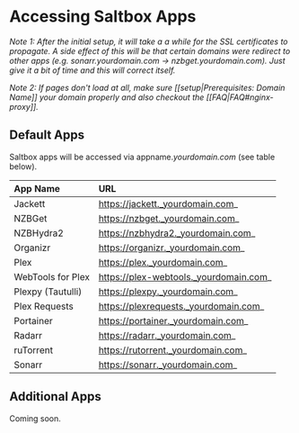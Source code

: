 # Accessing Saltbox Apps

_Note 1: After the initial setup, it will take a a while for the SSL certificates to propagate. A side effect of this will be that certain domains were redirect to other apps (e.g. sonarr.yourdomain.com -> nzbget.yourdomain.com). Just give it a bit of time and this will correct itself._

_Note 2: If pages don't load at all, make sure [[setup|Prerequisites: Domain Name]] your domain properly and also checkout the [[FAQ|FAQ#nginx-proxy]]._


## Default Apps

Saltbox apps will be accessed via appname._yourdomain.com_ (see table below).

| **App  Name**          | **URL**                                 |
|:---------------------- |:--------------------------------------- |
| Jackett                | https://jackett._yourdomain.com_        |
| NZBGet                 | https://nzbget._yourdomain.com_         |
| NZBHydra2              | https://nzbhydra2._yourdomain.com_      |
| Organizr               | https://organizr._yourdomain.com_       |
| Plex                   | https://plex._yourdomain.com_           |
| WebTools for Plex      | https://plex-webtools._yourdomain.com_  | 
| Plexpy (Tautulli)      | https://plexpy._yourdomain.com_         |
| Plex Requests          | https://plexrequests._yourdomain.com_   |
| Portainer              | https://portainer._yourdomain.com_      |
| Radarr                 | https://radarr._yourdomain.com_         |
| ruTorrent              | https://rutorrent._yourdomain.com_      |
| Sonarr                 | https://sonarr._yourdomain.com_         |


## Additional Apps

Coming soon.
